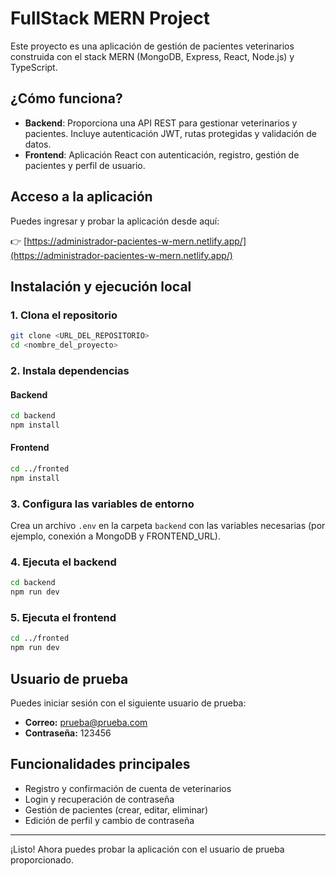 # FullStack MERN Project

Este proyecto es una aplicación de gestión de pacientes veterinarios construida con el stack MERN (MongoDB, Express, React, Node.js) y TypeScript.

## ¿Cómo funciona?
- **Backend**: Proporciona una API REST para gestionar veterinarios y pacientes. Incluye autenticación JWT, rutas protegidas y validación de datos.
- **Frontend**: Aplicación React con autenticación, registro, gestión de pacientes y perfil de usuario.

## Acceso a la aplicación
Puedes ingresar y probar la aplicación desde aquí:

👉 [https://administrador-pacientes-w-mern.netlify.app/](https://administrador-pacientes-w-mern.netlify.app/)

## Instalación y ejecución local

### 1. Clona el repositorio
```bash
git clone <URL_DEL_REPOSITORIO>
cd <nombre_del_proyecto>
```

### 2. Instala dependencias
#### Backend
```bash
cd backend
npm install
```
#### Frontend
```bash
cd ../fronted
npm install
```

### 3. Configura las variables de entorno
Crea un archivo `.env` en la carpeta `backend` con las variables necesarias (por ejemplo, conexión a MongoDB y FRONTEND_URL).

### 4. Ejecuta el backend
```bash
cd backend
npm run dev
```

### 5. Ejecuta el frontend
```bash
cd ../fronted
npm run dev
```

## Usuario de prueba
Puedes iniciar sesión con el siguiente usuario de prueba:

- **Correo:** prueba@prueba.com
- **Contraseña:** 123456

## Funcionalidades principales
- Registro y confirmación de cuenta de veterinarios
- Login y recuperación de contraseña
- Gestión de pacientes (crear, editar, eliminar)
- Edición de perfil y cambio de contraseña

---

¡Listo! Ahora puedes probar la aplicación con el usuario de prueba proporcionado.